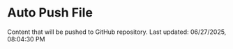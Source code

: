 # Auto Push File

Content that will be pushed to GitHub repository.
Last updated: 06/27/2025, 08:04:30 PM